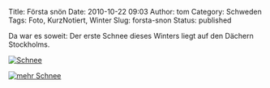 Title: Första snön
Date: 2010-10-22 09:03
Author: tom
Category: Schweden
Tags: Foto, KurzNotiert, Winter
Slug: forsta-snon
Status: published

Da war es soweit: Der erste Schnee dieses Winters liegt auf den Dächern
Stockholms.  
<!--more Bildbeweis &raquo; -->

[![Schnee](/pic/forstsno10-1_s.jpg "Schnee")](/pic/forstsno10-1_l.jpg)

[![mehr
Schnee](/pic/forstsno10-2_s.jpg "mehr schnee")](/pic/forstsno10-2_l.jpg)

